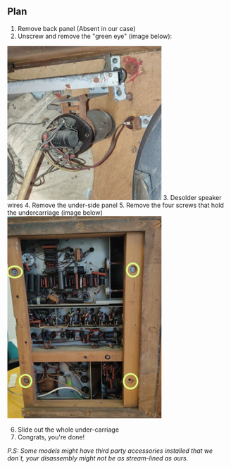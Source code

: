 ## Plan
1. Remove back panel (Absent in our case)
2. Unscrew and remove the "green eye" (image below):  
<img src="images/4002A_gr_eye.jpeg" alt="drawing" width="350"/>    
3. Desolder speaker wires  
4. Remove the under-side panel  
5. Remove the four screws that hold the undercarriage (image below)  

<img src="images/4002A_under_screws.jpeg" alt="drawing" width="350"/>  

6. Slide out the whole under-carriage  
7. Congrats, you're done!  

*P.S: Some models might have third party accessories installed that we don`t, your disassembly might not be as stream-lined as ours.*